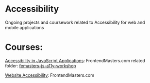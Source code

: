 # Accessibility
Ongoing projects and coursework related to Accessibility for web and mobile applications


# Courses:
[Accessibility in JavaScript Applications](https://frontendmasters.com/courses/javascript-accessibility/): FrontendMasters.com
related folder: [femasters-js-a11y-workshop](https://github.com/ZakBrinlee/Accessibility/tree/master/femasters-js-a11y-workshop)

[Website Accessibility](https://frontendmasters.com/courses/javascript-accessibility/): FrontendMasters.com

